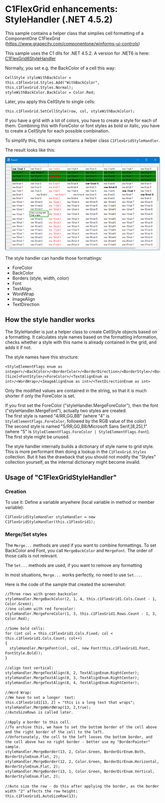 # C1FlexGrid enhancements: StyleHandler (.NET 4.5.2)

This sample contains a helper class that simplies cell formatting of a ComponentOne C1FlexGrid (https://www.grapecity.com/componentone/winforms-ui-controls)

This sample uses the C1 dlls for .NET 4.5.2. A version for .NET6 is here: [C1FlexGrid6StyleHandler](/C1FlexGrid6StyleHandler)

Normally, you set e.g. the BackColor of a cell this way:

~~~~
CellStyle styleWithBackColor = this.c1FlexGrid.Styles.Add("WithBackColor", this.c1FlexGrid.Styles.Normal);
styleWithBackColor.BackColor = Color.Red;
~~~~

Later, you apply this CellStyle to single cells:

~~~~
this.c1FlexGrid.SetCellStyle(row, col, styleWithBackColor);
~~~~

If you have a grid with a lot of colors, you have to create a style for each of them.
Combining this with ForeColor or font styles as bold or italic, you have to create a CellStyle
for each possible combination.

To simplify this, this sample contains a helper class `C1FlexGridStyleHandler`.

The result looks like this:

![StyleHandler](stylehandler.png)

The style handler can handle those formattings:
* ForeColor
* BackColor
* Borders (style, width, color)
* Font
* TextAlign
* WordWrap
* ImageAlign
* TextDirection

## How the style handler works
The StyleHandler is just a helper class to create CellStyle objects based on a formatting.
It calculates style names based on the formatting information, checks whether a style with this name is already
contained in the grid, and adds it if not.

The style names have this structure:
~~~~
<StyleElementFlags enum as integer>/<BackColor>/<BorderColor>/<BorderDirection>/<BorderStyle>/<BorderWidth>/<FontName>[Size]<FontStyle>/<ForeColor>/<TextAlignEnum as int>/<WordWrap>/<ImageAlignEnum as int>/<TextDirectionEnum as int>
~~~~

Only the modified values are contained in the string, so that it is much shorter if only the ForeColor is set.

If you first set the ForeColor ("styleHandler.MergeForeColor"), then the font ("styleHandler.MergeFont"), actually two styles are created:  
The first style is named "4/RR,GG,BB" (where "4" is `StyleElementFlags.ForeColor`, followed by the RGB value of the color)  
The second style is named "5/RR,GG,BB/Microsoft Sans Serif,[8,25],1" (where "5" is `StyleElementFlags.ForeColor | StyleElementFlags.Font`).  
The first style might be unused.

The style handler internally builds a dictionary of style name to grid style. This is more performant then doing a lookup
in the `C1FlexGrid.Styles` collection. But it has the drawback that you should not modify the "Styles" collection
yourself, as the internal dictionary might become invalid.

## Usage of "C1FlexGridStyleHandler"
### Creation
To use it:
Define a variable anywhere (local variable in method or member variable):
~~~~
C1FlexGridStyleHandler styleHandler = new C1FlexGridStyleHandler(this.c1FlexGrid1);
~~~~

### Merge/Set styles
The `Merge...` methods are used if you want to combine formattings. To set BackColor and Font,
you call `MergeBackColor` and `MergeFont`. The order of those calls is not relevant.

The `Set...` methods are used, if you want to remove any formatting

In most situations, `Merge...` works perfectly, no need to use `Set...`.

Here is the code of the sample that created the screenshot:
~~~~
//Three rows with green backcolor
styleHandler.MergeBackColor(2, 1, 4, this.c1FlexGrid1.Cols.Count - 1, Color.Green);
//one column with red forecolor:
styleHandler.MergeForeColor(1, 3, this.c1FlexGrid1.Rows.Count - 1, 3, Color.Red);

//Some bold cells:
for (int col = this.c1FlexGrid1.Cols.Fixed; col < this.c1FlexGrid1.Cols.Count; col++)
{
  styleHandler.MergeFont(col, col, new Font(this.c1FlexGrid1.Font, FontStyle.Bold));
}

//align text vertical:
styleHandler.MergeTextAlign(8, 2, TextAlignEnum.RightCenter);
styleHandler.MergeTextAlign(8, 3, TextAlignEnum.RightCenter);
styleHandler.MergeTextAlign(8, 4, TextAlignEnum.RightCenter);

//Word Wrap:
//We have to set a longer  text:
this.c1FlexGrid1[13, 2] = "this is a long text that wraps";
styleHandler.MergeWordWrap(13, 2,true);
//AutoSizeRows is called later.

//Apply a border to this cell.
//To archive this, we have to set the bottom border of the cell above and the right border of the cell to the left.
//Unfortunately, the cell to the left looses the bottom border, and the cell above has no right border - better use my "BorderPainter" sample.
styleHandler.MergeBorder(13, 2, Color.Green, BorderDirEnum.Both, BorderStyleEnum.Flat, 2);
styleHandler.MergeBorder(12, 2, Color.Green, BorderDirEnum.Horizontal, BorderStyleEnum.Flat, 2);
styleHandler.MergeBorder(13, 1, Color.Green, BorderDirEnum.Vertical, BorderStyleEnum.Flat, 2);

//Auto size the row - do this after applying the border, as the border width "2" affects the row height:
this.c1FlexGrid1.AutoSizeRow(13);
~~~~
